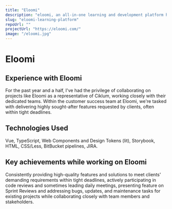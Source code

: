 ```yaml
---
title: "Eloomi"
description: "eloomi, an all-in-one learning and development platform helping organizations around the world to deliver impactful training, develop people, and drive business success. "
slug: "eloomi-learning-platform"
repoUrl: ""
projectUrl: "https://eloomi.com/"
image: "/eloomi.jpg"
---
```


# Eloomi

## Experience with Eloomi

For the past year and a half, I've had the privilege of collaborating on projects like Eloomi as a representative of Ciklum, working closely with their dedicated teams. Within the customer success team at Eloomi, we're tasked with delivering highly sought-after features requested by clients, often within tight deadlines.

## Technologies Used

Vue, TypeScript, Web Components and Design Tokens (lit), Storybook, HTML, CSS/Less, BitBucket pipelines, JIRA.

## Key achievements while working on Eloomi

Consistently providing high-quality features and solutions to meet clients' demanding requirements within tight deadlines, actively participating in code reviews and sometimes leading daily meetings, presenting feature on Sprint Reviews and addressing bugs, updates, and maintenance tasks for existing projects while collaborating closely with team members and stakeholders.
